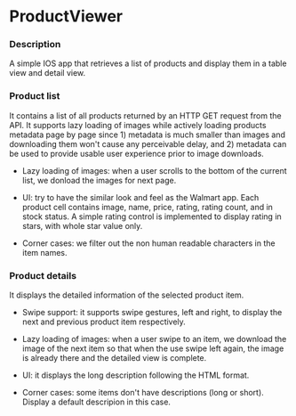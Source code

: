 # ProductViewer

### Description
A simple IOS app that retrieves a list of products and display them in a table view and detail view.

### Product list
It contains a list of all products returned by an HTTP GET request from the API.
It supports lazy loading of images while actively loading products metadata page by page since 1) metadata is much smaller than images and downloading them won't cause any perceivable delay, and 2) metadata can be used to provide usable user experience prior to image downloads.

+ Lazy loading of images: when a user scrolls to the bottom of the current list, we donload the images for next page.

+ UI: try to have the similar look and feel as the Walmart app. Each product cell contains image, name, price, rating, rating count, and in stock status. A simple rating control is implemented to display rating in stars, with whole star value only.

+ Corner cases: we filter out the non human readable characters in the item names.

### Product details
It displays the detailed information of the selected product item. 

+ Swipe support: it supports swipe gestures, left and right, to display the next and previous product item respectively.

+ Lazy loading of images: when a user swipe to an item, we download the image of the next item so that when the use swipe left again, the image is already there and the detailed view is complete.

+ UI: it displays the long description following the HTML format.

+ Corner cases: some items don't have descriptions (long or short). Display a default descripion in this case. 
